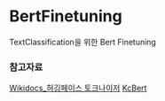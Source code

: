 # BertFinetuning

TextClassification을 위한 Bert Finetuning

### 참고자료

<a href='https://wikidocs.net/99893'>Wikidocs\_허깅페이스 토크나이저</a>
<a href='https://github.com/Beomi/KcBERT'>KcBert</a>
